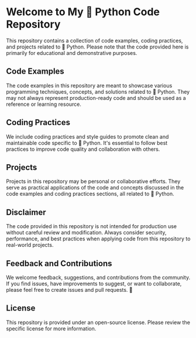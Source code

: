 <!DOCTYPE html>
<html>
<head>
  <title>🐍 Python Code Repository</title>
</head>
<body>
  <h1>Welcome to My 🐍 Python Code Repository</h1>
  <p>This repository contains a collection of code examples, coding practices, and projects related to 🐍 Python. Please note that the code provided here is primarily for educational and demonstrative purposes.</p>
  
  <h2>Code Examples</h2>
  <p>The code examples in this repository are meant to showcase various programming techniques, concepts, and solutions related to 🐍 Python. They may not always represent production-ready code and should be used as a reference or learning resource.</p>
  
  <h2>Coding Practices</h2>
  <p>We include coding practices and style guides to promote clean and maintainable code specific to 🐍 Python. It's essential to follow best practices to improve code quality and collaboration with others.</p>
  
  <h2>Projects</h2>
  <p>Projects in this repository may be personal or collaborative efforts. They serve as practical applications of the code and concepts discussed in the code examples and coding practices sections, all related to 🐍 Python.</p>
  
  <h2>Disclaimer</h2>
  <p>The code provided in this repository is not intended for production use without careful review and modification. Always consider security, performance, and best practices when applying code from this repository to real-world projects.</p>
  
  <h2>Feedback and Contributions</h2>
  <p>We welcome feedback, suggestions, and contributions from the community. If you find issues, have improvements to suggest, or want to collaborate, please feel free to create issues and pull requests. 🚀</p>
  
  <h2>License</h2>
  <p>This repository is provided under an open-source license. Please review the specific license for more information.</p>
</body>
</html>
